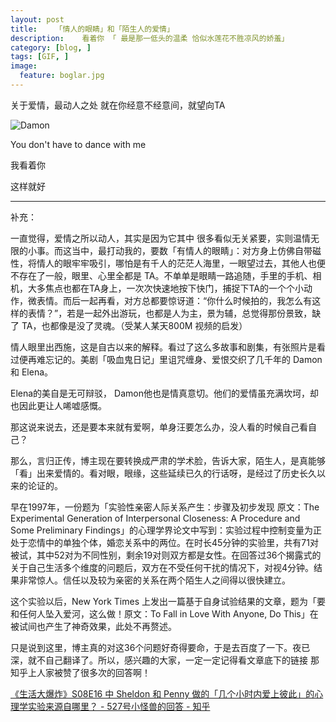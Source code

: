 ```yaml
---
layout: post  
title:    「情人的眼睛」和「陌生人的爱情」
description:    看着你 「 最是那一低头的温柔 恰似水莲花不胜凉风的娇羞」 
category: [blog, ]  
tags: [GIF, ]  
image:
  feature: boglar.jpg
---
```



关于爱情，最动人之处 就在你经意不经意间，就望向TA

![Damon](http://7xp8y1.com1.z0.glb.clouddn.com/0.gif)

You don't have to dance with me    

我看着你 

这样就好

***
补充：

一直觉得，爱情之所以动人，其实是因为它其中 很多看似无关紧要，实则温情无限的小事。而这当中，最打动我的，要数「有情人的眼睛」：对方身上仿佛自带磁性，将情人的眼牢牢吸引，哪怕是有千人的茫茫人海里，一眼望过去，其他人也便不存在了一般，眼里、心里全都是 TA。不单单是眼睛一路追随，手里的手机、相机，大多焦点也都在TA身上，一次次快速地按下快门，捕捉下TA的一个个小动作，微表情。而后一起再看，对方总都要惊讶道：“你什么时候拍的，我怎么有这样的表情？”，若是一起外出游玩，也都是人为主，景为辅，总觉得那份景致，缺了 TA，也都像是没了灵魂。（受某人某天800M 视频的启发）

情人眼里出西施，这是自古以来的解释。看过了这么多故事和剧集，有张照片是看过便再难忘记的。美剧「吸血鬼日记」里诅咒缠身、爱恨交织了几千年的 Damon和 Elena。

Elena的美自是无可辩驳， Damon他也是情真意切。他们的爱情虽充满坎坷，却也因此更让人唏嘘感慨。

那这说来说去，还是要本来就有爱啊，单身汪要怎么办，没人看的时候自己看自己？

那么，言归正传，博主现在要转换成严肃的学术脸，告诉大家，陌生人，是真能够「看」出来爱情的。看对眼，眼缘，这些延续已久的行话呀，是经过了历史长久以来的论证的。

早在1997年，一份题为「实验性亲密人际关系产生：步骤及初步发现 原文：The Experimental Generation of Interpersonal Closeness: A Procedure and Some Preliminary Findings」的心理学界论文中写到：实验过程中控制变量为正处于恋情中的单独个体，婚恋关系中的两位。在时长45分钟的实验里，共有71对被试，其中52对为不同性别，剩余19对则双方都是女性。在回答过36个揭露式的关于自己生活多个维度的问题后，双方在不受任何干扰的情况下，对视4分钟。结果非常惊人。信任以及较为亲密的关系在两个陌生人之间得以很快建立。

这个实验以后，New York Times 上发出一篇基于自身试验结果的文章，题为「要和任何人坠入爱河，这么做！原文：To Fall in Love With Anyone, Do This」在被试间也产生了神奇效果，此处不再赘述。

只是说到这里，博主真的对这36个问题好奇得要命，于是去百度了一下。夜已深，就不自己翻译了。所以，感兴趣的大家，一定一定记得看文章底下的链接 那知乎上人家被赞了很多次的回答啊！

[《生活大爆炸》S08E16 中 Sheldon 和 Penny 做的「几个小时内爱上彼此」的心理学实验来源自哪里？ - 527号小怪兽的回答 - 知乎](http://www.zhihu.com/question/28417861/answer/41786181#rd)